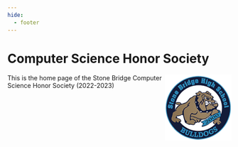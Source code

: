 ```yaml
---
hide:
  - footer
---
```


<!-- markdownlint-disable MD033 -->

# Computer Science Honor Society

<img src= "/assets/images/sbhs.png" alt="Stone Bridge Logo" height=150 width = 150 align="right">

This is the home page of the Stone Bridge Computer Science Honor Society (2022-2023)
